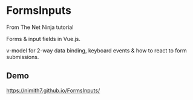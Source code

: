 # FormsInputs

From The Net Ninja tutorial

Forms & input fields in Vue.js.

v-model for 2-way data binding, keyboard events & how to react to form submissions.

## Demo

https://nimith7.github.io/FormsInputs/

